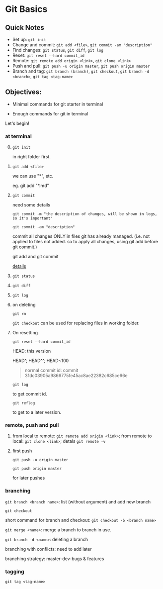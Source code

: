 # Git Basics

## Quick Notes

* Set up: `git init`
* Change and commit: `git add <file>`, `git commit -am "description"`
* Find changes: `git status`, `git diff`, `git log`
* Reset: `git reset --hard commit_id`
* Remote: `git remote add origin <link>`, `git clone <link>`
* Push and pull: `git push -u origin master`, `git push origin master`
* Branch and tag: `git branch (branch)`, `git checkout`, `git branch -d <branch>`, `git tag <tag-name>`


## Objectives:

* Minimal commands for git starter in terminal

* Enough commands for git in terminal

Let's begin!

### at terminal

0. `git init`

	in right folder first.

1. `git add <file>`
	
	we can use "*", etc.

	eg. git add "*.md"

2. `git commit`

	need some details

	`git commit -m "the description of changes, will be shown in logs, so it's important"`

	`git commit -am "description"`

	commit all changes ONLY in files git has already managed. (i.e. not applied to files not added. so to apply all changes, using git add before git commit.)

	git add and git commit

	[details](http://www.liaoxuefeng.com/wiki/0013739516305929606dd18361248578c67b8067c8c017b000/0013745374151782eb658c5a5ca454eaa451661275886c6000)

3. `git status`

4. `git diff`

5. `git log`

6. on deleting 

	`git rm`

	`git checkout` can be used for replacing files in working folder.

6. On resetting

	`git reset --hard commit_id`

	HEAD: this version

	HEAD^, HEAD^^, HEAD~100

	>normal commit id: commit 31dc03905a9866775fe45ac8ae22382c685ce66e

	`git log`

	to get commit id.

	`git reflog`

	to get to a later version.


### remote, push and pull

1. from local to remote: `git remote add origin <link>`; from remote to local: `git clone <link>`; detals `git remote -v`

2. first push 
	
	`git push -u origin master`

	`git push origin master`

	for later pushes

### branching

`git branch <branch name>`: list (without argument) and add new branch

`git checkout`

short command for branch and checkout: `git checkout -b <branch name>`

`git merge <name>`: merge a branch to branch in use.

`git branch -d <name>`: deleting a branch

branching with conflicts: need to add later

branching strategy: master-dev-bugs & features

### tagging

`git tag <tag-name>`

